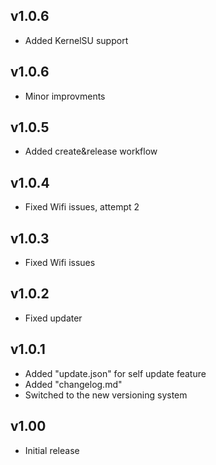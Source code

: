 ## v1.0.6  
- Added KernelSU support  
  
## v1.0.6  
- Minor improvments
  
## v1.0.5  
- Added create&release workflow  
    
## v1.0.4  
- Fixed Wifi issues, attempt 2  
  
## v1.0.3  
- Fixed Wifi issues  
  
## v1.0.2  
- Fixed updater  
  
## v1.0.1  
- Added "update.json" for self update feature  
- Added "changelog.md"  
- Switched to the new versioning system  
  
## v1.00  
- Initial release
